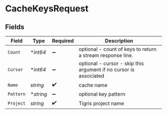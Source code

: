 # CacheKeysRequest


## Fields

| Field                                                             | Type                                                              | Required                                                          | Description                                                       |
| ----------------------------------------------------------------- | ----------------------------------------------------------------- | ----------------------------------------------------------------- | ----------------------------------------------------------------- |
| `Count`                                                           | **int64*                                                          | :heavy_minus_sign:                                                | optional - count of keys to return a stream response line.        |
| `Cursor`                                                          | **int64*                                                          | :heavy_minus_sign:                                                | optional - cursor - skip this argument if no cursor is associated |
| `Name`                                                            | *string*                                                          | :heavy_check_mark:                                                | cache name                                                        |
| `Pattern`                                                         | **string*                                                         | :heavy_minus_sign:                                                | optional key pattern                                              |
| `Project`                                                         | *string*                                                          | :heavy_check_mark:                                                | Tigris project name                                               |
